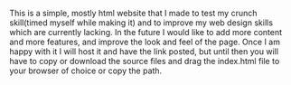    This is a simple, mostly html website that I made to test my crunch skill(timed myself while making it) and to improve my web design skills which are currently lacking.
In the future I would like to add more content and more features, and improve the look and feel of the page. Once I am happy with it I will host it and have the link posted, but until then
you will have to copy or download the source files and drag the index.html file to your browser of choice or copy the path.

